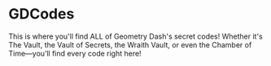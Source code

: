 # GDCodes
This is where you'll find ALL of Geometry Dash's secret codes! Whether it's The Vault, the Vault of Secrets, the Wraith Vault, or even the Chamber of Time—you’ll find every code right here!
